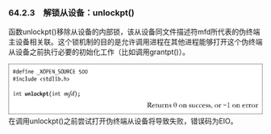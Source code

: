 ### 64.2.3　解锁从设备：unlockpt()

函数unlockpt()移除从设备的内部锁，该从设备同文件描述符mfd所代表的伪终端主设备相关联。这个锁机制的目的是允许调用进程在其他进程能够打开这个伪终端从设备之前执行必要的初始化工作（比如调用grantpt()）。



![1668.png](../images/1668.png)
在调用unlockpt()之前尝试打开伪终端从设备将导致失败，错误码为EIO。


